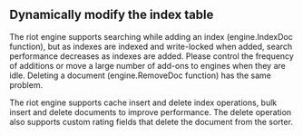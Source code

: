 ## Dynamically modify the index table

The riot engine supports searching while adding an index (engine.IndexDoc function), but as indexes are indexed and write-locked when added, search performance decreases as indexes are added. Please control the frequency of additions or move a large number of add-ons to engines when they are idle. Deleting a document (engine.RemoveDoc function) has the same problem.

The riot engine supports cache insert and delete index operations, bulk insert and delete documents to improve performance. The delete operation also supports custom rating fields that delete the document from the sorter.
